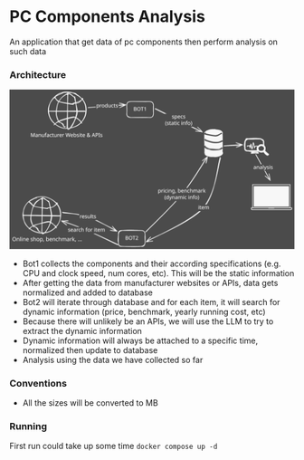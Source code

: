 # PC Components Analysis
An application that get data of pc components then perform analysis on such data

### Architecture
![architecture](./architecture.svg)
- Bot1 collects the components and their according specifications (e.g. CPU and clock speed, num cores, etc). This will be the static information
- After getting the data from manufacturer websites or APIs, data gets normalized and added to database
- Bot2 will iterate through database and for each item, it will search for dynamic information (price, benchmark, yearly running cost, etc)
- Because there will unlikely be an APIs, we will use the LLM to try to extract the dynamic information
- Dynamic information will always be attached to a specific time, normalized then update to database
- Analysis using the data we have collected so far

### Conventions
- All the sizes will be converted to MB

### Running
First run could take up some time
```docker compose up -d```
